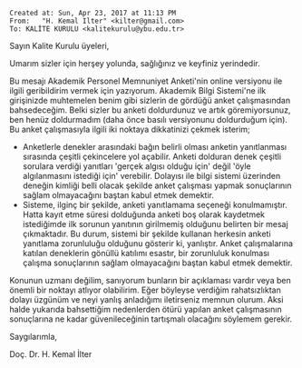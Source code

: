     Created at:	Sun, Apr 23, 2017 at 11:13 PM  
    From:	"H. Kemal Ilter" <kilter@gmail.com>  
    To:	KALİTE KURULU <kalitekurulu@ybu.edu.tr>

Sayın Kalite Kurulu üyeleri,

Umarım sizler için herşey yolunda, sağlığınız ve keyfiniz yerindedir.

Bu mesajı Akademik Personel Memnuniyet Anketi'nin online versiyonu ile ilgili geribildirim vermek için yazıyorum. Akademik Bilgi Sistemi'ne ilk girişinizde muhtemelen benim gibi sizlerin de gördüğü anket çalışmasından bahsedeceğim. Belki sizler bu anketi doldurdunuz ve artık göremiyorsunuz, ben henüz doldurmadım (daha önce basılı versiyonunu doldurduğum için). Bu anket çalışmasıyla ilgili iki noktaya dikkatinizi çekmek isterim;

* Anketlerle denekler arasındaki bağın belirli olması anketin yanıtlanması sırasında çeşitli çekincelere yol açabilir. Anketi dolduran denek çeşitli sorulara verdiği yanıtları 'gerçek algısı olduğu için' değil 'öyle algılanmasını istediği için' verebilir. Dolayısı ile bilgi sistemi üzerinden deneğin kimliği belli olacak şekilde anket çalışması yapmak sonuçlarının sağlam olmayacağını baştan kabul etmek demektir.
* Sisteme, ilginç bir şekilde, anketi yanıtlamama seçeneği konulmamıştır. Hatta kayıt etme süresi dolduğunda anketi boş olarak kaydetmek istediğimde ilk sorunun yanıtının girilmemiş olduğunu belirten bir mesaj çıkmaktadır. Bu durum, sistemi bir şekilde kullanan herkesin anketi yanıtlama zorunluluğu olduğunu gösterir ki, yanlıştır. Anket çalışmalarına katılan deneklerin gönüllü katılımı esastır, bir zorunluluk konulması çalışma sonuçlarının sağlam olmayacağını baştan kabul etmek demektir.

Konunun uzmanı değilim, sanıyorum bunların bir açıklaması vardır veya ben önemli bir noktayı atlıyor olabilirim. Eğer böyleyse verdiğim rahatsızlıktan dolayı üzgünüm ve neyi yanlış anladığımı iletirseniz memnun olurum. Aksi halde yukarıda bahsettiğim nedenlerden ötürü yapılan anket çalışmasının sonuçlarına ne kadar güvenileceğinin tartışmalı olacağını söylemem gerekir.

Saygılarımla,

Doç. Dr. H. Kemal İlter
